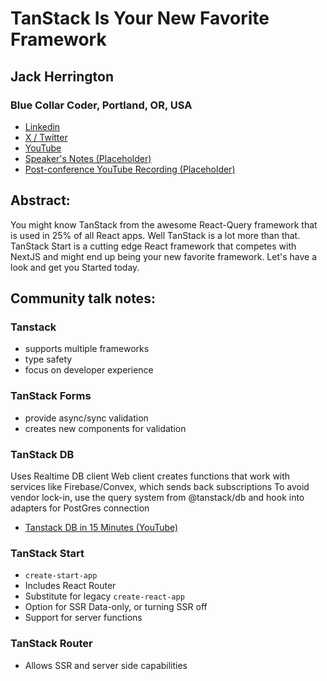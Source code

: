 # TanStack Is Your New Favorite Framework 

## Jack Herrington
### Blue Collar Coder, Portland, OR, USA 
- [Linkedin](https://www.linkedin.com/in/jherr/)
- [X / Twitter](https://x.com/jherr) 
- [YouTube](https://www.youtube.com/@jherr)
- [Speaker's Notes (Placeholder)]()
- [Post-conference YouTube Recording (Placeholder)]()
## Abstract: 

You might know TanStack from the awesome React-Query framework that is used in 25% of all React apps. Well TanStack is a lot more than that. TanStack Start is a cutting edge React framework that competes with NextJS and might end up being your new favorite framework. Let's have a look and get you Started today.
## Community talk notes:

### Tanstack 
- supports multiple frameworks
- type safety
- focus on developer experience

### TanStack Forms
- provide async/sync validation
- creates new components for validation

### TanStack DB
Uses Realtime DB client
Web client creates functions that work with services like Firebase/Convex, which sends back subscriptions
To avoid vendor lock-in, use the query system from @tanstack/db and hook into adapters for PostGres connection
- [Tanstack DB in 15 Minutes (YouTube)](https://www.youtube.com/watch?v=bfOmM1FKsaQ)

### TanStack Start
- `create-start-app`
- Includes React Router
- Substitute for legacy `create-react-app`
- Option for SSR Data-only, or turning SSR off
- Support for server functions

### TanStack Router
- Allows SSR and server side capabilities